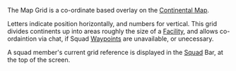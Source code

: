 The Map Grid is a co-ordinate based overlay on the
[Continental Map](../etc/Continental_Map.md).

Letters indicate position horizontally, and numbers for vertical. This grid
divides continents up into areas roughly the size of a
[Facility](../locations/Facilities.md), and allows co-ordaintion via chat, if
Squad [Waypoints](Waypoint.md) are unavailable, or unecessary.

A squad member's current grid reference is displayed in the [Squad](Squad.md)
Bar, at the top of the screen.

<!--[Category:Terminology](Category:Terminology.md)-->
